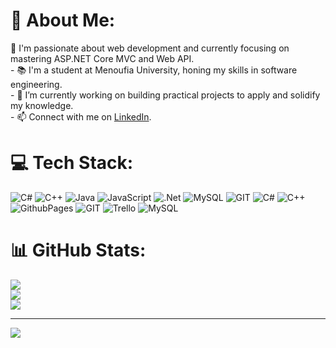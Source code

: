 # 💫 About Me:
🌱 I'm passionate about web development and currently focusing on mastering ASP.NET Core MVC and Web API.<br>- 📚 I'm a student at Menoufia University, honing my skills in software engineering.<br>- 🔭 I’m currently working on building practical projects to apply and solidify my knowledge.<br>- 📫 Connect with me on [LinkedIn](https://www.linkedin.com/in/ahmed-shalaby-1b590821a/).<br>


# 💻 Tech Stack:
![C#](https://img.shields.io/badge/c%23-%23239120.svg?style=plastic&logo=c-sharp&logoColor=white) ![C++](https://img.shields.io/badge/c++-%2300599C.svg?style=plastic&logo=c%2B%2B&logoColor=white) ![Java](https://img.shields.io/badge/java-%23ED8B00.svg?style=plastic&logo=openjdk&logoColor=white) ![JavaScript](https://img.shields.io/badge/javascript-%23323330.svg?style=plastic&logo=javascript&logoColor=%23F7DF1E) ![.Net](https://img.shields.io/badge/.NET-5C2D91?style=plastic&logo=.net&logoColor=white) ![MySQL](https://img.shields.io/badge/mysql-%2300000f.svg?style=plastic&logo=mysql&logoColor=white) ![GIT](https://img.shields.io/badge/Git-fc6d26?style=plastic&logo=git&logoColor=white) ![C#](https://img.shields.io/badge/c%23-%23239120.svg?style=plastic&logo=c-sharp&logoColor=white) ![C++](https://img.shields.io/badge/c++-%2300599C.svg?style=plastic&logo=c%2B%2B&logoColor=white) ![GithubPages](https://img.shields.io/badge/github%20pages-121013?style=plastic&logo=github&logoColor=white) ![GIT](https://img.shields.io/badge/Git-fc6d26?style=plastic&logo=git&logoColor=white) ![Trello](https://img.shields.io/badge/Trello-%23026AA7.svg?style=plastic&logo=Trello&logoColor=white) ![MySQL](https://img.shields.io/badge/mysql-%2300000f.svg?style=plastic&logo=mysql&logoColor=white)
# 📊 GitHub Stats:
![](https://github-readme-stats.vercel.app/api?username=Shalaby1022&theme=onedark&hide_border=false&include_all_commits=false&count_private=true)<br/>
![](https://github-readme-streak-stats.herokuapp.com/?user=Shalaby1022&theme=onedark&hide_border=false)<br/>
![](https://github-readme-stats.vercel.app/api/top-langs/?username=Shalaby1022&theme=onedark&hide_border=false&include_all_commits=false&count_private=true&layout=compact)

---
[![](https://visitcount.itsvg.in/api?id=Shalaby1022&icon=1&color=0)](https://visitcount.itsvg.in)
